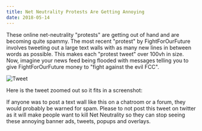 ```yaml
---
title: Net Neutrality Protests Are Getting Annoying
date: 2018-05-14
---
```

<p>These online net-neutrality "protests" are getting out of hand and are becoming quite spammy. The most recent "protest" by FightForOurFuture involves tweeting out a large text walls with as many new lines in between words as possible. This makes each "protest tweet" over 100vh in size. Now, imagine your news feed being flooded with messages telling you to give FightForOurFuture money to "fight against the evil FCC".</p>

<img src="tweet.png" alt="Tweet">

<p>Here is the tweet zoomed out so it fits in a screenshot:</p>

<p>If anyone was to post a text wall like this on a chatroom or a forum, they would probably be warned for spam. Please to not post this tweet on twitter as it will make people want to kill Net Neutrality so they can stop seeing these annoying banner ads, tweets, popups and overlays.</p>
